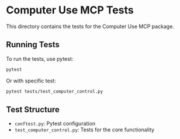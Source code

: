 # Computer Use MCP Tests

This directory contains the tests for the Computer Use MCP package.

## Running Tests

To run the tests, use pytest:

```bash
pytest
```

Or with specific test:

```bash
pytest tests/test_computer_control.py
```

## Test Structure

- `conftest.py`: Pytest configuration
- `test_computer_control.py`: Tests for the core functionality
